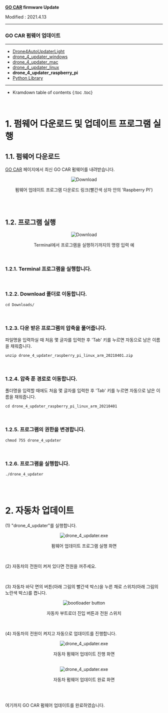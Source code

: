 **[GO CAR](/documents/kr/products/e_drone/) firmware Update**

Modified : 2021.4.13

---

<h3>GO CAR 펌웨어 업데이트</h3>

---

- [Drone4AutoUpdaterLight](../drone4autoupdaterlight/)
- [drone_4_updater_windows](../drone_4_updater_windows/)
- [drone_4_updater_mac](../drone_4_updater_mac/)
- [drone_4_updater_linux](../drone_4_updater_linux/)
- **drone_4_updater_raspberry_pi**
- [Python Library](../python/)

---

* Kramdown table of contents
{:toc .toc}

<br>

# 1. 펌웨어 다운로드 및 업데이트 프로그램 실행

## 1.1. 펌웨어 다운로드
[GO CAR](/documents/kr/products/e_drive/) 페이지에서 최신 GO CAR 펌웨어를 내려받습니다.

<div align="center">
    <img src="./images/1_download.png" alt="Download">
    <p>펌웨어 업데이트 프로그램 다운로드 링크(빨간색 상자 안의 'Raspberry PI')</p>
</div>
<br>

<br>

## 1.2. 프로그램 실행

<div align="center">
    <img src="./images/1_2_terminal.png" alt="Download">
    <p>Terminal에서 프로그램을 실행하기까지의 명령 입력 예</p>
</div>
<br>

### 1.2.1. Terminal 프로그램을 실행합니다.

<br>

### 1.2.2. Download 폴더로 이동합니다.

```
cd Downloads/
```

<br>

### 1.2.3. 다운 받은 프로그램의 압축을 풀어줍니다.

파일명을 입력하실 때 처음 몇 글자를 입력한 후 'Tab' 키를 누르면 자동으로 남은 이름을 채워줍니다.

```
unzip drone_4_updater_raspberry_pi_linux_arm_20210401.zip
```

<br>

### 1.2.4. 압축 푼 경로로 이동합니다.

폴더명을 입력할 때에도 처음 몇 글자를 입력한 후 'Tab' 키를 누르면 자동으로 남은 이름을 채워줍니다.

```
cd drone_4_updater_raspberry_pi_linux_arm_20210401
```

<br>

### 1.2.5. 프로그램의 권한을 변경합니다.

```
chmod 755 drone_4_updater
```

<br>

### 1.2.6. 프로그램을 실행합니다.

```
./drone_4_updater
```

<br>


<br>


# 2. 자동차 업데이트

(1) "drone_4_updater"를 실행합니다.

<div align="center">
    <img src="./images/2_1_1_2_drone_4_updater.png" alt="drone_4_updater.exe">
    <p>펌웨어 업데이트 프로그램 실행 화면</p>
</div>
<br>

(2) 자동차의 전원이 켜져 있다면 전원을 꺼주세요.

<br>

(3) 자동차 바닥 면의 버튼(아래 그림의 빨간색 박스)을 누른 채로 스위치(아래 그림의 노란색 박스)를 켭니다.

<div align="center">
    <img src="../images/bootloader_button_drone.jpg" alt="bootloader button">
    <p>자동차 부트로더 진입 버튼과 전원 스위치</p>
</div>
<br>

(4) 자동차의 전원이 켜지고 자동으로 업데이트를 진행합니다.

<div align="center">
    <img src="./images/2_1_4_1_drone_4_updater.png" alt="drone_4_updater.exe">
    <p>자동차 펌웨어 업데이트 진행 화면</p>
</div>
<br>

<div align="center">
    <img src="./images/2_1_4_2_drone_4_updater.png" alt="drone_4_updater.exe">
    <p>자동차 펌웨어 업데이트 완료 화면</p>
</div>
<br>


<br>


여기까지 GO CAR 펌웨어 업데이트를 완료하였습니다.

